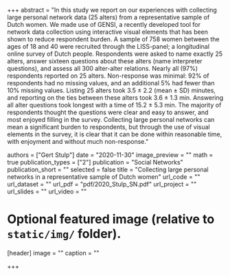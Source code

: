 +++
abstract = "In this study we report on our experiences with collecting large personal network data (25 alters) from a representative sample of Dutch women. We made use of GENSI, a recently developed tool for network data collection using interactive visual elements that has been shown to reduce respondent burden. A sample of 758 women between the ages of 18 and 40 were recruited through the LISS-panel; a longitudinal online survey of Dutch people. Respondents were asked to name exactly 25 alters, answer sixteen questions about these alters (name interpreter questions), and assess all 300 alter-alter relations. Nearly all (97%) respondents reported on 25 alters. Non-response was minimal: 92% of respondents had no missing values, and an additional 5% had fewer than 10% missing values. Listing 25 alters took 3.5 ± 2.2 (mean ± SD) minutes, and reporting on the ties between these alters took 3.6 ± 1.3 min. Answering all alter questions took longest with a time of 15.2 ± 5.3 min. The majority of respondents thought the questions were clear and easy to answer, and most enjoyed filling in the survey. Collecting large personal networks can mean a significant burden to respondents, but through the use of visual elements in the survey, it is clear that it can be done within reasonable time, with enjoyment and without much non-response."

authors = ["Gert Stulp"]
date = "2020-11-30"
image_preview = ""
math = true
publication_types = ["2"]
publication = "Social Networks"
publication_short = ""
selected = false
title = "Collecting large personal networks in a representative sample of Dutch women"
url_code = ""
url_dataset = ""
url_pdf = "pdf/2020_Stulp_SN.pdf"
url_project = ""
url_slides = ""
url_video = ""

# Optional featured image (relative to `static/img/` folder).
[header]
image = ""
caption = ""

+++
